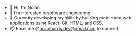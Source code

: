 - 👋 Hi, I’m Nolan
- 👀 I’m interested in software engineering
- 🌱 Currently developing my skills by building mobile and web applications using React, Git, HTML, and CSS. 
- 📫 Email me @nolanharris.dev@gmail.com to connect
